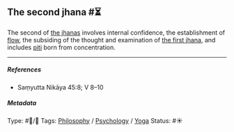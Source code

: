 ## The second jhana  #⏳

The second of [the jhanas](The%20jhanas.md) involves internal confidence, the establishment of [flow](Flow.md), the subsiding of the thought and examination of [the first jhana](The%20first%20jhana.md), and includes [piti](Piti.md) born from concentration.

---

##### References

* Saṃyutta Nikāya 45:8; V 8–10

##### Metadata

Type: #🔵/🔵 
Tags: [Philosophy](Philosophy.md) / [Psychology](Psychology.md) / [Yoga](Yoga.md)
Status: #☀️ 
